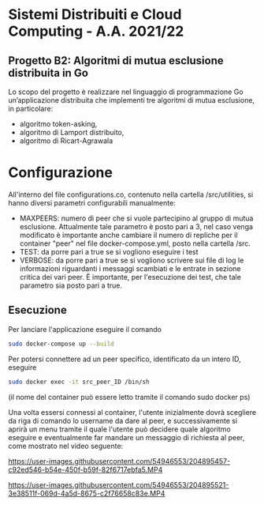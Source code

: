 # Sistemi Distribuiti e Cloud Computing - A.A. 2021/22
## Progetto B2: Algoritmi di mutua esclusione distribuita in Go

Lo scopo del progetto è realizzare nel linguaggio di programmazione Go un’applicazione distribuita che
implementi tre algoritmi di mutua esclusione, in particolare:
- algoritmo token-asking,
- algoritmo di Lamport distribuito,
- algoritmo di Ricart-Agrawala

# Configurazione 
All'interno del file configurations.co, contenuto nella cartella /src/utilities, si hanno diversi parametri configurabili manualmente:
- MAXPEERS: numero di peer che si vuole partecipino al gruppo di mutua esclusione. Attualmente tale parametro è posto pari a 3, nel caso venga modificato è importante anche cambiare il numero di repliche per il container "peer" nel file docker-compose.yml, posto nella cartella /src. 
- TEST: da porre pari a true se si vogliono eseguire i test
- VERBOSE: da porre pari a true se si vogliono scrivere sui file di log le informazioni riguardanti i messaggi scambiati e le entrate in sezione critica dei vari peer.
È importante, per l'esecuzione dei test, che tale parametro sia posto pari a true.

## Esecuzione
Per lanciare l'applicazione eseguire il comando
```sh
sudo docker-compose up --build
```
Per potersi connettere ad un peer specifico, identificato da un intero ID, eseguire
``` sh
sudo docker exec -it src_peer_ID /bin/sh
``` 
(il nome del container può essere letto tramite il comando sudo docker ps)

Una volta essersi connessi al container, l'utente inizialmente dovrà scegliere da riga di comando lo username da dare al peer, e successivamente si aprirà un menu tramite il quale l'utente può decidere quale algoritmo eseguire e eventualmente far mandare un messaggio di richiesta al peer, come mostrato nel video seguente: 



https://user-images.githubusercontent.com/54946553/204895457-c92ed546-b54e-450f-b59f-82f6717ebfa5.MP4


https://user-images.githubusercontent.com/54946553/204895521-3e38511f-069d-4a5d-8675-c2f76658c83e.MP4






